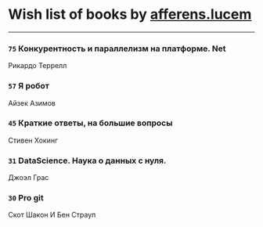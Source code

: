 # Wish list of books by [afferens.lucem](http://vk.com/id196071655)
---

### `75` Конкурентность и параллелизм на платформе. Net
Рикардо Террелл

### `57` Я робот
Айзек Азимов

### `45` Краткие ответы, на большие вопросы
Стивен Хокинг

### `31` DataScience. Наука о данных с нуля.
Джоэл Грас

### `30` Pro git
Скот Шакон И Бен Страуп

